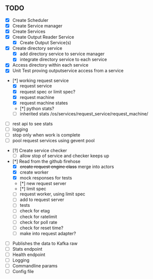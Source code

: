 TODO
----
- [x] Create Scheduler
- [x] Create Service manager
- [x] Create Services
- [x] Create Output Reader Service
    - [x] Create Output Service(s)
- [x] Create directory service
    - [x] add directory service to service manager
    - [x] integrate directory service to each service
- [x] Access directory within each service
- [x] Unit Test proving outputservice access from a service
- [*] working request service
    - [x] request service
    - [x] request spec or limit spec?
    - [x] request machine
    - [x] request machine states
    - [*] python stats?
    - [ ] inherited stats /os/services/request_service/request_machine/
- [ ] rest api to see stats
- [ ] logging
- [ ] stop only when work is complete
- [ ] pool request services using gevent pool
- [?] Create service checker
    - [ ] allow stop of service and checker keeps up

- [*] Read from the github firehose
    - [x] ~~create request engine class~~ merge into actors
    - [x] create worker
    - [x] mock responses for tests
    - [*] new request server
    - [*] limit spec
    - [ ] request worker, using limit spec
    - [ ] add to request server
    - [ ] tests
    - [ ] check for etag
    - [ ] check for ratelimit
    - [ ] check for poll rate
    - [ ] check for reset time?
    - [ ] make into request adapter?
- [ ] Publishes the data to Kafka raw
- [ ] Stats endpoint
- [ ] Health endpoint
- [ ] Logging
- [ ] Commandline params
- [ ] Config file
